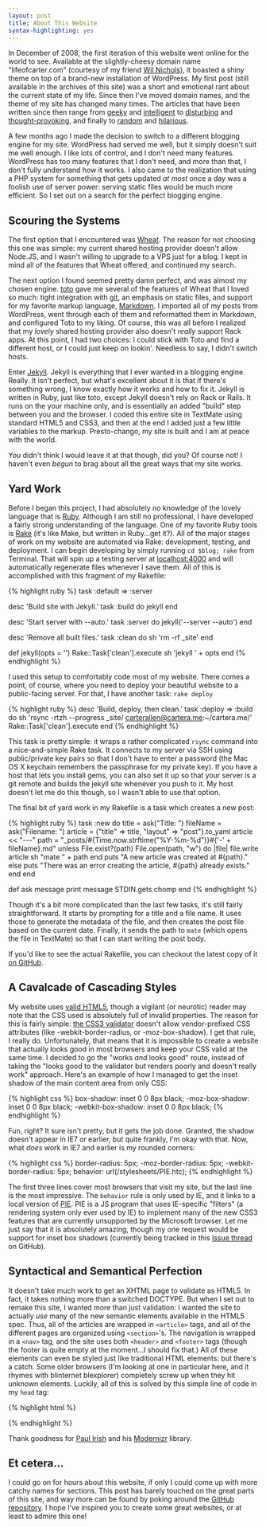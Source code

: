 ```yaml
--- 
layout: post
title: About This Website
syntax-highlighting: yes
---
```

In December of 2008, the first iteration of this website went online for the world to see. Available at the slightly-cheesy domain name "lifeofcarter.com" (courtesy of my friend [Wil Nichols](http://wilnichols.com/)), it boasted a shiny theme on top of a brand-new installation of WordPress. My first post (still available in the archives of this site) was a short and emotional rant about the current state of my life. Since then I've moved domain names, and the theme of my site has changed many times. The articles that have been written since then range from [geeky](/2009/02/25/safari-4/) and [intelligent](/2009/04/15/understanding-object-oriented-programming-and-the-mvc-system/) to [disturbing](/2009/03/05/transcription/) and [thought-provoking](/2009/01/09/clogged-senses/), and finally to [random](/2009/06/13/seven-ways-to-tell-if-your-band-is-too-old/) and [hilarious](2009/02/20/holidays/).  

A few months ago I made the decision to switch to a different blogging engine for my site. WordPress had served me well, but it simply doesn't suit me well enough. I like lots of control, and I don't need many features. WordPress has too many features that I don't need, and more than that, I don't fully understand how it works. I also came to the realization that using a PHP system for something that gets updated *at most* once a day was a foolish use of server power:  serving static files would be much more efficient. So I set out on a search for the perfect blogging engine.  

## Scouring the Systems ##

The first option that I encountered was [Wheat](http://github.com/creationix/wheat). The reason for not choosing this one was simple: my current shared hosting provider doesn't allow Node.JS, and I wasn't willing to upgrade to a VPS just for a blog. I kept in mind all of the features that Wheat offered, and continued my search.  

The next option I found seemed pretty damn perfect, and was almost my chosen engine. [toto](http://cloudhead.io/toto) gave me several of the features of Wheat that I loved so much:  tight integration with [git](http://git-scm.org/), an emphasis on static files, and support for my favorite markup language, [Markdown](http://daringfireball.net/projects/markdown/). I imported all of my posts from WordPress, went through each of them and reformatted them in Markdown, and configured Toto to my liking. Of course, this was all before I realized that my *lovely* shared hosting provider also doesn't *really* support Rack apps. At this point, I had two choices:  I could stick with Toto and find a different host, or I could just keep on lookin'. Needless to say, I didn't switch hosts.  

Enter [Jekyll](http://jekyllrb.com/). Jekyll is everything that I ever wanted in a blogging engine. Really. It isn't perfect, but what's excellent about it is that if there's something wrong, I know exactly how it works and how to fix it. Jekyll is written in Ruby, just like toto, except Jekyll doesn't rely on Rack or Rails. It runs on the your machine only, and is essentially an added "build" step between you and the browser. I coded this entire site in TextMate using standard HTML5 and CSS3, and then at the end I added just a few little variables to the markup. Presto-chango, my site is built and I am at peace with the world.  

You didn't think I would leave it at that though, did you? Of course not! I haven't even *begun* to brag about all the great ways that my site works.  

## Yard Work ##

Before I began this project, I had absolutely no knowledge of the lovely language that is [Ruby](http://www.ruby-lang.org/). Although I am still no professional, I have developed a fairly strong understanding of the language. One of my favorite Ruby tools is [Rake](http://rake.rubyforge.org/) (it's like Make, but written in Ruby...get it?). All of the major stages of work on my website are  automated via Rake:  development, testing, and deployment. I can begin developing by simply running `cd $blog; rake` from Terminal. That will spin up a testing server at <localhost:4000> and will automatically regenerate files whenever I save them. All of this is accomplished with this fragment of my Rakefile:  

{% highlight ruby %}
task :default => :server

desc 'Build site with Jekyll.'
task :build do
	jekyll
end

desc 'Start server with --auto.'
task :server do
	jekyll('--server --auto')
end

desc 'Remove all built files.'
task :clean do
  sh 'rm -rf _site'
end

def jekyll(opts = '')
  Rake::Task['clean'].execute
  sh 'jekyll ' + opts
end
{% endhighlight %}

I used this setup to comfortably code most of my website. There comes a point, of course, where you need to deploy your beautiful website to a public-facing server. For that, I have another task: `rake deploy`  

{% highlight ruby %}
desc 'Build, deploy, then clean.'
task :deploy => :build do
  sh 'rsync -rtzh --progress _site/ carterallen@cartera.me:~/cartera.me/'
  Rake::Task['clean'].execute
end
{% endhighlight %}

This task is pretty simple:  it wraps a rather complicated `rsync` command into a nice-and-simple Rake task. It connects to my server via SSH using public/private key pairs so that I don't have to enter a password (the Mac OS X keychain remembers the passphrase for my private key). If you have a host that lets you install gems, you can also set it up so that your server is a git remote and builds the jekyll site whenever you push to it. My host doesn't let me do this though, so I wasn't able to use that option.  

The final bit of yard work in my Rakefile is a task which creates a new post:  

{% highlight ruby %}
task :new do
	title = ask("Title: ")
	fileName = ask("Filename: ")
	article = {"title" => title, "layout" => "post"}.to_yaml
	article << "---"
	path = "_posts/#{Time.now.strftime("%Y-%m-%d")}#{'-' + fileName}.md"
	unless File.exist?(path)
		File.open(path, "w") do |file| 
			file.write article
			sh "mate " + path
		end
    	puts "A new article was created at #{path}."
	else
    	puts "There was an error creating the article, #{path} already exists."
	end
end

def ask message
  print message
  STDIN.gets.chomp
end
{% endhighlight %}

Though it's a bit more complicated than the last few tasks, it's still fairly straightforward. It starts by prompting for a title and a file name. It uses those to generate the metadata of the file, and then creates the post file based on the current date. Finally, it sends the path to `mate` (which opens the file in TextMate) so that I can start writing the post body.  

If you'd like to see the actual Rakefile, you can checkout the latest copy of it [on GitHub](http://github.com/CarterA/cartera.me/blob/master/Rakefile.rb).

## A Cavalcade of Cascading Styles ##

My website uses [valid HTML5](http://validator.w3.org/check?uri=http%3A%2F%2Fcartera.me%2F), though a vigilant (or neurotic) reader may note that the CSS used is absolutely full of invalid properties. The reason for this is fairly simple:  [the CSS3 validator](http://jigsaw.w3.org/css-validator/) doesn't allow vendor-prefixed CSS attributes (like -webkit-border-radius, or -moz-box-shadow). I get that rule, I really do. Unfortunately, that means that it is impossible to create a website that actually looks good in most browsers and keep your CSS valid at the same time. I decided to go the "works *and* looks good" route, instead of taking the "looks good to the validator but renders poorly and doesn't really work" approach. Here's an example of how I managed to get the inset shadow of the main content area from only CSS:  

{% highlight css %}
box-shadow: inset 0 0 8px black;
-moz-box-shadow: inset 0 0 8px black;
-webkit-box-shadow: inset 0 0 8px black;
{% endhighlight %}

Fun, right? It sure isn't pretty, but it gets the job done. Granted, the shadow doesn't appear in IE7 or earlier, but quite frankly, I'm okay with that. Now, what *does* work in IE7 and earlier is my rounded corners:  

{% highlight css %}
border-radius: 5px;
-moz-border-radius: 5px;
-webkit-border-radius: 5px;
behavior: url(/stylesheets/PIE.htc);
{% endhighlight %}

The first three lines cover most browsers that visit my site, but the last line is the most impressive. The `behavior` rule is only used by IE, and it links to a local version of [PIE](http://css3pie.com/). PIE is a JS program that uses IE-specific "filters" (a rendering system only ever used by IE) to implement many of the new CSS3 features that are currently unsupported by the Microsoft browser. Let me just say that it is absolutely amazing, though my one request would be support for inset box shadows (currently being tracked in this [issue thread](http://github.com/lojjic/PIE/issues#issue/3) on GitHub).  

## Syntactical and Semantical Perfection ##

It doesn't take much work to get an XHTML page to validate as HTML5. In fact, it takes nothing more than a switched DOCTYPE. But when I set out to remake this site, I wanted more than just validation:  I wanted the site to actually *use* many of the new semantic elements available in the HTML5 spec. Thus, all of the articles are wrapped in `<article>` tags, and all of the different pages are organized using `<section>`'s. The navigation is wrapped in a `<nav>` tag, and the site uses both `<header>` and `<footer>` tags (though the footer is quite empty at the moment...I should fix that.) All of these elements can even be styled just like traditional HTML elements:  but there's a catch. Some older browsers (I'm looking at one in particular here, and it rhymes with blinternet blexplorer) completely screw up when they hit unknown elements. Luckily, all of this is solved by this simple line of code in my `head` tag:
	
{% highlight html %}
<script src="/scripts/modernizr-1.5.min.js"></script>
{% endhighlight %}

Thank goodness for [Paul Irish](http://paulirish.com/) and his [Modernizr](http://www.modernizr.com/) library.  

## Et cetera... ##

I could go on for hours about this website, if only I could come up with more catchy names for sections. This post has barely touched on the great parts of this site, and way more can be found by poking around the [GitHub repository](http://github.com/CarterA/cartera.me). I hope I've inspired you to create some great websites, or at least to admire this one!
